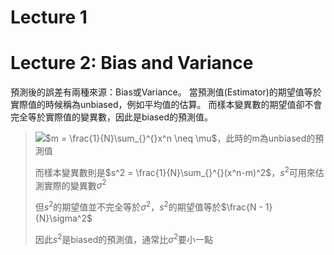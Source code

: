# Lecture 1 #


# Lecture 2: Bias and Variance #

預測後的誤差有兩種來源：Bias或Variance。
當預測值(Estimator)的期望值等於實際值的時候稱為unbiased，例如平均值的估算。
而樣本變異數的期望值卻不會完全等於實際值的變異數，因此是biased的預測值。
> <img src="http://www.forkosh.com/mathtex.cgi? m = \frac{1}{N}\sum_{}^{}x^n \neq \mu">$m = \frac{1}{N}\sum_{}^{}x^n \neq \mu$，此時的m為unbiased的預測值
>
> 而樣本變異數則是$s^2 = \frac{1}{N}\sum_{}^{}(x^n-m)^2$，$s^2$可用來估測實際的變異數$\sigma^2$
>
> 但$s^2$的期望值並不完全等於$\sigma^2$，$s^2$的期望值等於$\frac{N - 1}{N}\sigma^2$
>
> 因此$s^2$是biased的預測值，通常比$\sigma^2$要小一點

